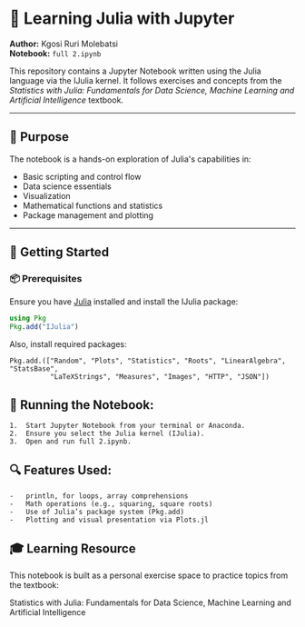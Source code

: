 # 📘 Learning Julia with Jupyter

**Author:** Kgosi Ruri Molebatsi  
**Notebook:** `full 2.ipynb`

This repository contains a Jupyter Notebook written using the Julia language via the IJulia kernel. It follows exercises and concepts from the *Statistics with Julia: Fundamentals for Data Science, Machine Learning and Artificial Intelligence* textbook.

---

## 📌 Purpose

The notebook is a hands-on exploration of Julia's capabilities in:

- Basic scripting and control flow  
- Data science essentials  
- Visualization  
- Mathematical functions and statistics  
- Package management and plotting

---

## 🚀 Getting Started

### 📦 Prerequisites

Ensure you have [Julia](https://julialang.org/downloads/) installed and install the IJulia package:

```julia
using Pkg
Pkg.add("IJulia")
```

Also, install required packages:
```
Pkg.add.(["Random", "Plots", "Statistics", "Roots", "LinearAlgebra", "StatsBase", 
          "LaTeXStrings", "Measures", "Images", "HTTP", "JSON"])
```

## 🧪 Running the Notebook:
	1.	Start Jupyter Notebook from your terminal or Anaconda.
	2.	Ensure you select the Julia kernel (IJulia).
	3.	Open and run full 2.ipynb.

## 🔍 Features Used:
	- 	println, for loops, array comprehensions
	- 	Math operations (e.g., squaring, square roots)
	- 	Use of Julia’s package system (Pkg.add)
	- 	Plotting and visual presentation via Plots.jl

## 🎓 Learning Resource

This notebook is built as a personal exercise space to practice topics from the textbook:

Statistics with Julia: Fundamentals for Data Science, Machine Learning and Artificial Intelligence
